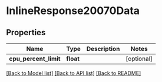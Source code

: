 # InlineResponse20070Data

## Properties
Name | Type | Description | Notes
------------ | ------------- | ------------- | -------------
**cpu_percent_limit** | **float** |  | [optional] 

[[Back to Model list]](../README.md#documentation-for-models) [[Back to API list]](../README.md#documentation-for-api-endpoints) [[Back to README]](../README.md)

